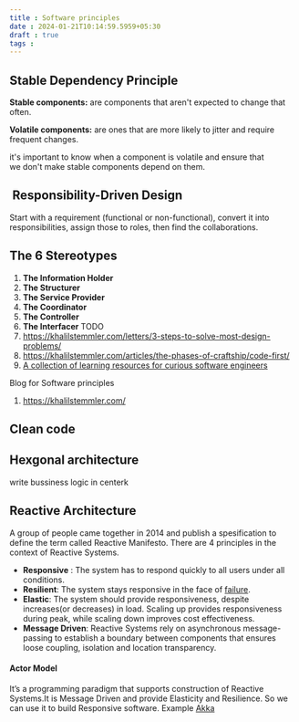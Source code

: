 ```yaml
---
title : Software principles
date : 2024-01-21T10:14:59.5959+05:30
draft : true
tags : 
---
```


## Stable Dependency Principle

**Stable components:** are components that aren't expected to change that often.

**Volatile components:** are ones that are more likely to jitter and require frequent changes.

it's important to know when a component is volatile and ensure that we don't make stable components depend on them.

##  Responsibility-Driven Design

Start with a requirement (functional or non-functional), convert it into responsibilities, assign those to roles, then find the collaborations.

## The 6 Stereotypes[](https://khalilstemmler.com/articles/object-oriented/design/object-stereotypes/#The-6-Stereotypes)

1. **The Information Holder**
2. **The Structurer**
3. **The Service Provider**
4. **The Coordinator**
5. **The Controller**
6. **The Interfacer**
TODO
1. https://khalilstemmler.com/letters/3-steps-to-solve-most-design-problems/
2. https://khalilstemmler.com/articles/the-phases-of-craftship/code-first/
3. [A collection of learning resources for curious software engineers ](https://github.com/charlax/professional-programming)



Blog for Software principles
1. https://khalilstemmler.com/ 


## Clean code


## Hexgonal architecture

write bussiness logic in centerk


## Reactive Architecture

A group of people came together in 2014 and publish a spesification to define the term called Reactive Manifesto. There are 4 principles in the context of Reactive Systems.
- **Responsive** : The system has to respond quickly to all users under all conditions.
- **Resilient**: The system stays responsive in the face of [failure](https://www.reactivemanifesto.org/glossary#Failure).
- **Elastic**: The system should provide responsiveness, despite increases(or decreases) in load. Scaling up provides responsiveness during peak, while scaling down improves cost effectiveness.
- **Message Driven**: Reactive Systems rely on asynchronous message-passing to establish a boundary between components that ensures loose coupling, isolation and location transparency.

#### Actor Model

It’s a programming paradigm that supports construction of Reactive Systems.It is Message Driven and provide Elasticity and Resilience. So we can use it to build Responsive software. Example [Akka](https://akka.io/)
